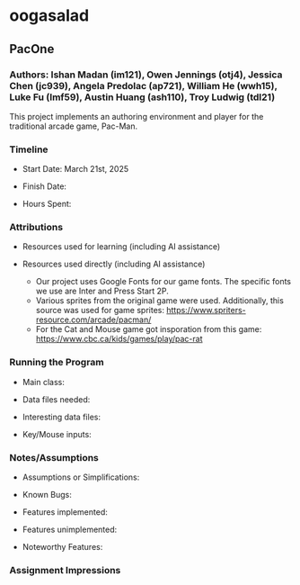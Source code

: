 # oogasalad

## PacOne

### Authors: Ishan Madan (im121), Owen Jennings (otj4), Jessica Chen (jc939), Angela Predolac (ap721), William He (wwh15), Luke Fu (lmf59), Austin Huang (ash110), Troy Ludwig (tdl21)

This project implements an authoring environment and player for the traditional arcade game,
Pac-Man.

### Timeline

* Start Date: March 21st, 2025

* Finish Date:

* Hours Spent:

### Attributions

* Resources used for learning (including AI assistance)

* Resources used directly (including AI assistance)
    * Our project uses Google Fonts for our game fonts. The specific fonts we use are Inter and
      Press Start 2P.
    * Various sprites from the original game were used. Additionally, this source was used for game
      sprites: https://www.spriters-resource.com/arcade/pacman/
    * For the Cat and Mouse game got insporation from this game: https://www.cbc.ca/kids/games/play/pac-rat

### Running the Program

* Main class:

* Data files needed:

* Interesting data files:

* Key/Mouse inputs:

### Notes/Assumptions

* Assumptions or Simplifications:

* Known Bugs:

* Features implemented:

* Features unimplemented:

* Noteworthy Features:

### Assignment Impressions


